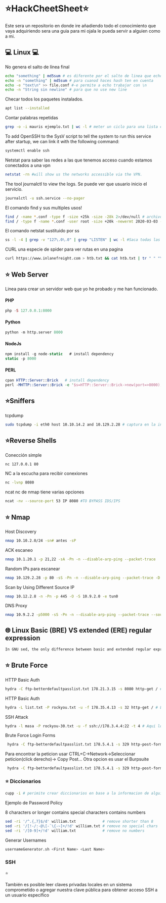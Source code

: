 # ⭐️HackCheetSheet⭐️

Este sera un repositorio en donde ire añadiendo todo el conocimiento que vaya adquiriendo sera una guia para mi ojala le pueda servir a alguien como a mi. 

<h2> 💻 Linux 💻</h2>

No genera el salto de línea final

```bash
echo "something" | md5sum # es diferente por el salto de linea que echo genera al final.
echo -n "something" | md5sum # para cuanod haces hash ten en cuenta
echo -e "text\n" >> file.conf #-e permite a echo trabajar con \n
echo -n "String sin newline" # para que no use new line 
```

Checar todos los paquetes instalados.

```bash
apt list --installed
```
Contar palabras repetidas 

```bash
grep -o -i mauris ejemplo.txt | wc -l # meter un ciclo para una lista como rockyou.txt
```

To add OpenSSH to the SysV script to tell the system to run this service after startup, we can link it with the following command:

```bash
systemctl enable ssh
```
Netstat para saber las redes a las que tenemos acceso cuando estamos conectados a una vpn

```bash
netstat -rn #will show us the networks accessible via the VPN.
```

The tool journalctl to view the logs. Se puede ver que usuario inicio el servicio.
 
```bash
journalctl -u ssh.service --no-pager
```
El comando find y sus multiples usos!

```bash
find / -name *.conf -type f -size +25k -size -28k 2>/dev/null # archivo de peso mayor a 25k y menor a 28k!
find / -type f -name *.conf -user root -size +20k -newermt 2020-03-03 -exec ls -al {} \; 2>/dev/null # ejecuta con lo que encuentra el comando {} aqui se pone el nombre que se vaya encontrando lo probe con cp intentalo!
```
El comando netstat sustituido por ss
```bash
ss -l -4 | grep -v "127\.0\.0" | grep "LISTEN" | wc -l #Saca todas las conecciones en escucha sin localhost y te dice cuantas hay
```
CURL una especie de spider para ver rutas en una pagina

```bash
curl https://www.inlanefreight.com > htb.txt && cat htb.txt | tr " " "\n" | cut -d"'" -f2 | cut -d'"' -f2 | grep "www.inlanefreight.com" | sort -u | wc -l
```


<h2>⭐️ Web Server </h2>

Linea para crear un servidor web que yo he probado y me han funcionado.

<h4>PHP</h4>

```php
php -S 127.0.0.1:8000
```
<h4>Python</h4>

```python
python -m http.server 8000
```

<h4>NodeJs</h4>

```javascript
npm install -g node-static   # install dependency
static -p 8000
```
<h4>PERL</h4>

```perl
cpan HTTP::Server::Brick   # install dependency
perl -MHTTP::Server::Brick -e '$s=HTTP::Server::Brick->new(port=>8000); $s->mount("/"=>{path=>"."}); $s->start'
```
<h2>⭐️Sniffers </h2>

tcpdump

```bash
sudo tcpdump -i eth0 host 10.10.14.2 and 10.129.2.28 # captura en la interfaz eth0
```

<h2>⭐️Reverse Shells </h2>

Conección simple 

```bash
nc 127.0.0.1 80
```
NC a la escucha para recibir conexiones

```bash
nc -lvnp 8080 
```
ncat nc de nmap tiene varias opciones

```bash
ncat -nv --source-port 53 IP 8080 #TO BYPASS IDS/IPS
```

<h2>⭐️ Nmap </h2>

Host Discovery

```bash
nmap 10.10.2.0/24 -sn# antes -sP
```

ACK escaneo

```bash
nmap 10.1.20.1 -p 21,22 -sA -Pn -n --disable-arp-ping --packet-trace
```

Random IPs para escanear

```bash
nmap 10.129.2.28 -p 80 -sS -Pn -n --disable-arp-ping --packet-trace -D RND:5
```

Scan by Using Different Source IP

```bash
nmap 10.12.2.8 -n -Pn -p 445 -O -S 10.9.2.0 -e tun0
```
DNS Proxy

```bash
nmap 10.9.2.2 -p5000 -sS -Pn -n --disable-arp-ping --packet-trace --source-port 53
```
<h2> 🌐 Linux Basic (BRE) VS extended (ERE) regular expression </h2>

```bash
In GNU sed, the only difference between basic and extended regular expressions is in the behavior of a few special characters: ‘?’, ‘+’, parentheses, braces (‘{}’), and ‘|’.
```
<h2>⭐️ Brute Force </h2>

HTTP Basic Auth

```bash
hydra -C ftp-betterdefaultpasslist.txt 178.21.3.15 -s 8080 http-get / # La Opcion -C trabaja con listas tipo user:passwd
```
HTTP Basic Auth

```bash
hydra -L list.txt -P rockyou.txt -u -f 178.35.4.13 -s 32 http-get / # L lista variable l user constante igual para la -P y -p
``` 

SSH Attack

```bash
hydra -l masa -P rockyou-30.txt -u -f ssh://178.3.4.4:22 -t 4 # Aqui lo que cambia es el servicio para atacar por ejemplo el ftp 
```

Brute Force Login Forms

```bash
 hydra -C ftp-betterdefaultpasslist.txt 178.5.4.1 -s 329 http-post-form "/login.php:username=^USER^&password=^PASS^:F=<form name='login'"
``` 
Para encontrar la peticion usar CTRL+C->Network->Seleccionar peticion(click derecho)-> Copy Post...
Otra opcion es usar el Burpsuite

```bash
 hydra -C ftp-betterdefaultpasslist.txt 178.5.4.1 -s 329 http-post-form "/login.php:username=^USER^&password=^PASS^:F=<form name='login'" 
``` 

<h3>⭐️ Diccionarios</h3>

```bash
cupp -i # perimite crear diccionarios en base a la informacion de alguien bastante util.
```
Ejemplo de Password Policy

8 characters or longer
contains special characters
contains numbers

```bash
sed -ri '/^.{,7}$/d' william.txt            # remove shorter than 8
sed -ri '/[!-/:-@\[-`\{-~]+/!d' william.txt # remove no special chars
sed -ri '/[0-9]+/!d' william.txt            # remove no numbers
```

Generar Usernames

```bash
usernameGenerator.sh <First Name> <Last Name>
```

<h3> SSH </h3>⭐️

También es posible leer claves privadas locales en un sistema comprometido o agregar nuestra clave pública para obtener acceso SSH a un usuario específico

